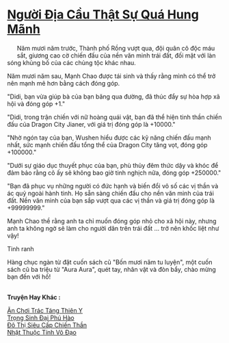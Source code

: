 <a href="https://truyentiki.com/nguoi-dia-cau-that-su-qua-hung-manh.33654/" title="Người Địa Cầu Thật Sự Quá Hung Mãnh"><h1>Người Địa Cầu Thật Sự Quá Hung Mãnh</h1></a><div style="display:table"><img align="right" style="float: left; padding: 10px;" src="https://truyentiki.com/images/story/200x260/33654.jpg" alt="">Năm mươi năm trước, Thành phố Rồng vượt qua, đội quân cô độc máu sắt, giương cao cờ chiến đấu của nền văn minh trái đất, đối mặt với làn sóng khủng bố của các chủng tộc khác nhau. <p></p> Năm mươi năm sau, Mạnh Chao được tái sinh và thấy rằng mình có thể trở nên mạnh mẽ hơn bằng cách đóng góp. <p></p> "Didi, bạn vừa giúp bà của bạn băng qua đường, đã thúc đẩy sự hòa hợp xã hội và đóng góp +1." <p></p> "Didi, trong trận chiến với nữ hoàng quái vật, bạn đã thể hiện tinh thần chiến đấu của Dragon City Jianer, với giá trị đóng góp là +10000." <p></p> "Nhờ ngón tay của bạn, Wushen hiểu được các kỹ năng chiến đấu mạnh nhất, sức mạnh chiến đấu tổng thể của Dragon City tăng vọt, đóng góp +100000." <p></p> "Dưới sự giáo dục thuyết phục của bạn, phù thủy đêm thức dậy và khóc để đảm bảo rằng cô ấy sẽ không bao giờ tinh nghịch nữa, đóng góp +250000." <p></p> "Bạn đã phục vụ những người có đức hạnh và biến đổi vô số các vị thần và ác quỷ ngoài hành tinh. Họ sẵn sàng chiến đấu cho nền văn minh của trái đất. Nền văn minh của bạn sắp vượt qua các vị thần và giá trị đóng góp là +99999999." <p></p> Mạnh Chao thề rằng anh ta chỉ muốn đóng góp nhỏ cho xã hội này, nhưng anh ta không ngờ sẽ làm cho người dân trên trái đất ... trở nên khốc liệt như vậy! <p></p> Tinh ranh <p></p> Hàng chục ngàn từ đặt cuốn sách cũ "Bốn mươi năm tu luyện", một cuốn sách cũ ba triệu từ "Aura Aura", quét tay, nhân vật và đòn bẩy, chào mừng bạn đến với hố!</div><p><br><b>Truyện Hay Khác :</b></p><a href="https://truyentiki.com/an-choi-trac-tang-thien-y.33653/" alt="Ăn Chơi Trác Táng Thiên Y">Ăn Chơi Trác Táng Thiên Y</a><br/><a href="https://github.com/nownovels/top500/tree/master/truyenhay/33923/" alt="Trọng Sinh Đại Phú Hào">Trọng Sinh Đại Phú Hào</a><br/><a href="https://github.com/nownovels/top500/tree/master/truyenhay/33936/" alt="Đô Thị Siêu Cấp Chiến Thần">Đô Thị Siêu Cấp Chiến Thần</a><br/><a href="https://github.com/nownovels/top500/tree/master/truyenhay/33680/" alt="Nhặt Thuộc Tính Võ Đạo">Nhặt Thuộc Tính Võ Đạo</a><br/>